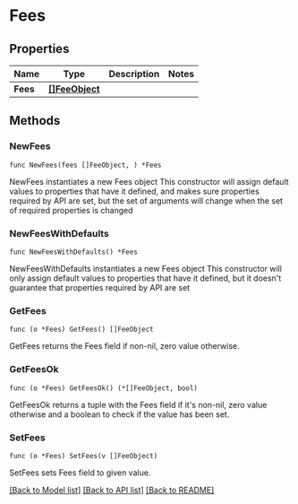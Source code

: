 # Fees

## Properties

Name | Type | Description | Notes
------------ | ------------- | ------------- | -------------
**Fees** | [**[]FeeObject**](FeeObject.md) |  | 

## Methods

### NewFees

`func NewFees(fees []FeeObject, ) *Fees`

NewFees instantiates a new Fees object
This constructor will assign default values to properties that have it defined,
and makes sure properties required by API are set, but the set of arguments
will change when the set of required properties is changed

### NewFeesWithDefaults

`func NewFeesWithDefaults() *Fees`

NewFeesWithDefaults instantiates a new Fees object
This constructor will only assign default values to properties that have it defined,
but it doesn't guarantee that properties required by API are set

### GetFees

`func (o *Fees) GetFees() []FeeObject`

GetFees returns the Fees field if non-nil, zero value otherwise.

### GetFeesOk

`func (o *Fees) GetFeesOk() (*[]FeeObject, bool)`

GetFeesOk returns a tuple with the Fees field if it's non-nil, zero value otherwise
and a boolean to check if the value has been set.

### SetFees

`func (o *Fees) SetFees(v []FeeObject)`

SetFees sets Fees field to given value.



[[Back to Model list]](../README.md#documentation-for-models) [[Back to API list]](../README.md#documentation-for-api-endpoints) [[Back to README]](../README.md)


